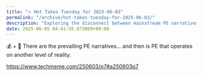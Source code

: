 ```yaml
---
title: "🔥 Hot Takes Tuesday for 2025-06-03"
permalink: "/archive/hot-takes-tuesday-for-2025-06-03/"
description: "Exploring the disconnect between mainstream PE narratives and the real game-changers."
date: 2025-06-05 04:41:55.873069+00:00
---
```


<!-- buttondown-editor-mode: fancy --><p>💰 + 🤯 There are the prevailing PE narratives… and then is PE that operates on another level of reality. </p><p><a target="_blank" rel="noopener noreferrer nofollow" href="https://www.techmeme.com/250603/p7#a250603p7">https://www.techmeme.com/250603/p7#a250603p7</a></p><p></p>